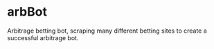 # arbBot
Arbitrage betting bot, scraping many different betting sites to create a successful arbitrage bot. 
